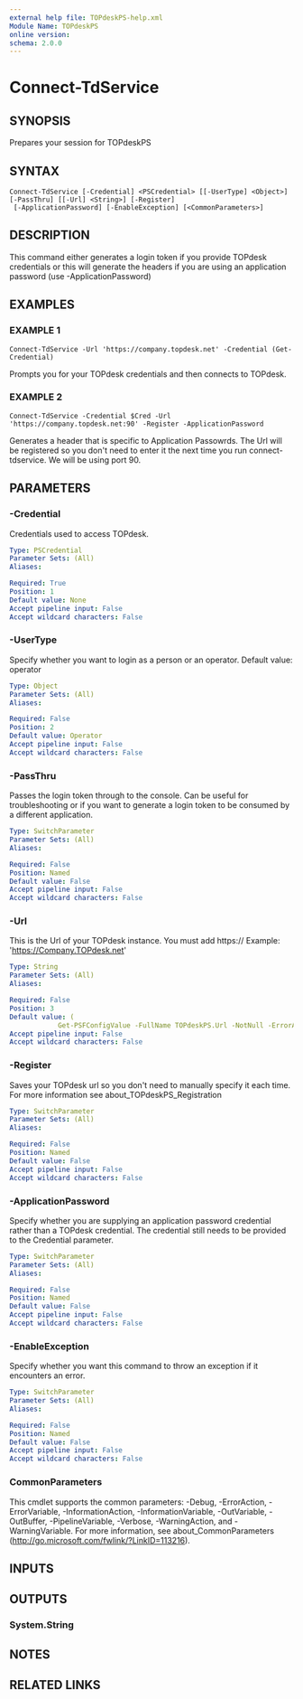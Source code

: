 ```yaml
---
external help file: TOPdeskPS-help.xml
Module Name: TOPdeskPS
online version:
schema: 2.0.0
---
```


# Connect-TdService

## SYNOPSIS
Prepares your session for TOPdeskPS

## SYNTAX

```
Connect-TdService [-Credential] <PSCredential> [[-UserType] <Object>] [-PassThru] [[-Url] <String>] [-Register]
 [-ApplicationPassword] [-EnableException] [<CommonParameters>]
```

## DESCRIPTION
This command either generates a login token if you provide TOPdesk credentials or this will generate the headers if you are using an application password (use -ApplicationPassword)

## EXAMPLES

### EXAMPLE 1
```
Connect-TdService -Url 'https://company.topdesk.net' -Credential (Get-Credential)
```

Prompts you for your TOPdesk credentials and then connects to TOPdesk.

### EXAMPLE 2
```
Connect-TdService -Credential $Cred -Url 'https://company.topdesk.net:90' -Register -ApplicationPassword
```

Generates a header that is specific to Application Passowrds.
The Url will be registered so you don't need to enter it the next time you run connect-tdservice.
We will be using port 90.

## PARAMETERS

### -Credential
Credentials used to access TOPdesk.

```yaml
Type: PSCredential
Parameter Sets: (All)
Aliases:

Required: True
Position: 1
Default value: None
Accept pipeline input: False
Accept wildcard characters: False
```

### -UserType
Specify whether you want to login as a person or an operator.
Default value: operator

```yaml
Type: Object
Parameter Sets: (All)
Aliases:

Required: False
Position: 2
Default value: Operator
Accept pipeline input: False
Accept wildcard characters: False
```

### -PassThru
Passes the login token through to the console.
Can be useful for troubleshooting or if you want to generate a login token to be consumed by a different application.

```yaml
Type: SwitchParameter
Parameter Sets: (All)
Aliases:

Required: False
Position: Named
Default value: False
Accept pipeline input: False
Accept wildcard characters: False
```

### -Url
This is the Url of your TOPdesk instance.
You must add https:// Example: 'https://Company.TOPdesk.net'

```yaml
Type: String
Parameter Sets: (All)
Aliases:

Required: False
Position: 3
Default value: (
            Get-PSFConfigValue -FullName TOPdeskPS.Url -NotNull -ErrorAction Continue)
Accept pipeline input: False
Accept wildcard characters: False
```

### -Register
Saves your TOPdesk url so you don't need to manually specify it each time.
For more information see about_TOPdeskPS_Registration

```yaml
Type: SwitchParameter
Parameter Sets: (All)
Aliases:

Required: False
Position: Named
Default value: False
Accept pipeline input: False
Accept wildcard characters: False
```

### -ApplicationPassword
Specify whether you are supplying an application password credential rather than a TOPdesk credential.
The credential still needs to be provided to the Credential parameter.

```yaml
Type: SwitchParameter
Parameter Sets: (All)
Aliases:

Required: False
Position: Named
Default value: False
Accept pipeline input: False
Accept wildcard characters: False
```

### -EnableException
Specify whether you want this command to throw an exception if it encounters an error.

```yaml
Type: SwitchParameter
Parameter Sets: (All)
Aliases:

Required: False
Position: Named
Default value: False
Accept pipeline input: False
Accept wildcard characters: False
```

### CommonParameters
This cmdlet supports the common parameters: -Debug, -ErrorAction, -ErrorVariable, -InformationAction, -InformationVariable, -OutVariable, -OutBuffer, -PipelineVariable, -Verbose, -WarningAction, and -WarningVariable.
For more information, see about_CommonParameters (http://go.microsoft.com/fwlink/?LinkID=113216).

## INPUTS

## OUTPUTS

### System.String
## NOTES

## RELATED LINKS
